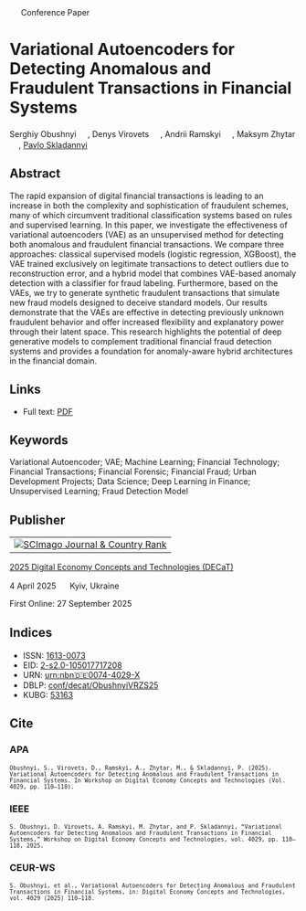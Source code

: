 <img src="/icons/unlock.svg" width="16" height="16"> Conference Paper

# Variational Autoencoders for Detecting Anomalous and Fraudulent Transactions in Financial Systems

Serghiy Obushnyi <a href="https://orcid.org/0000-0001-6936-955X" target="_blank"><img src="/icons/orcid.svg" width="16" height="16"></a>,
Denys Virovets <a href="https://orcid.org/0000-0003-4934-8377" target="_blank"><img src="/icons/orcid.svg" width="16" height="16"></a>,
Andrii Ramskyi <a href="https://orcid.org/0000-0001-7368-697X" target="_blank"><img src="/icons/orcid.svg" width="16" height="16"></a>,
Maksym Zhytar <a href="https://orcid.org/0000-0003-3614-0788" target="_blank"><img src="/icons/orcid.svg" width="16" height="16"></a>,
<a href="/">Pavlo Skladannyi</a> <a href="https://orcid.org/0000-0002-7775-6039" target="_blank"><img src="/icons/orcid.svg" width="16" height="16"></a>

## Abstract

The rapid expansion of digital financial transactions is leading to an increase in both the complexity and sophistication of fraudulent schemes, many of which circumvent traditional classification systems based on rules and supervised learning. In this paper, we investigate the effectiveness of variational autoencoders (VAE) as an unsupervised method for detecting both anomalous and fraudulent financial transactions. We compare three approaches: classical supervised models (logistic regression, XGBoost), the VAE trained exclusively on legitimate transactions to detect outliers due to reconstruction error, and a hybrid model that combines VAE-based anomaly detection with a classifier for fraud labeling. Furthermore, based on the VAEs, we try to generate synthetic fraudulent transactions that simulate new fraud models designed to deceive standard models. Our results demonstrate that the VAEs are effective in detecting previously unknown fraudulent behavior and offer increased flexibility and explanatory power through their latent space. This research highlights the potential of deep generative models to complement traditional financial fraud detection systems and provides a foundation for anomaly-aware hybrid architectures in the financial domain.

## Links

* Full text: [PDF](https://ceur-ws.org/Vol-4029/short1.pdf)

## Keywords

Variational Autoencoder; VAE; Machine Learning; Financial Technology; Financial Transactions; Financial Forensic; Financial Fraud; Urban Development Projects; Data Science; Deep Learning in Finance; Unsupervised Learning; Fraud Detection Model

## Publisher

<table>
<tr>
<td>
<a href="https://www.scimagojr.com/journalsearch.php?q=21100218356&amp;tip=sid&amp;exact=no" title="SCImago Journal &amp; Country Rank"><img border="0" src="https://corsproxy.io/?https://www.scimagojr.com/journal_img.php?id=21100218356" alt="SCImago Journal &amp; Country Rank"  /></a>
</td>
</tr>
</table>

[2025 Digital Economy Concepts and Technologies (DECaT)](https://ceur-ws.org/Vol-4029/)

4 April 2025 <img src="/icons/location-pin.svg" width="16" height="16"> Kyiv, Ukraine

First Online: 27 September 2025

## Indices

* ISSN: [1613-0073](https://portal.issn.org/resource/ISSN/1613-0073) <img src="/icons/online.svg" width="16" height="16">
* EID: [2-s2.0-105017717208](http://www.scopus.com/record/display.url?origin=inward&eid=2-s2.0-85191421388)
* URN: [urn:nbn:de:0074-4029-X](https://nbn-resolving.org/xml/urn:nbn:de:0074-4029-X)
* DBLP: [conf/decat/ObushnyiVRZS25](https://dblp.org/rec/conf/decat/ObushnyiVRZS25)
* KUBG: [53163](http://elibrary.kubg.edu.ua/id/eprint/53163/)

## Cite

### APA

<small>`Obushnyi, S., Virovets, D., Ramskyi, A., Zhytar, M., & Skladannyi, P. (2025). Variational Autoencoders for Detecting Anomalous and Fraudulent Transactions in Financial Systems. In Workshop on Digital Economy Concepts and Technologies (Vol. 4029, pp. 110–118).`</small>

### IEEE

<small>`S. Obushnyi, D. Virovets, A. Ramskyi, M. Zhytar, and P. Skladannyi, “Variational Autoencoders for Detecting Anomalous and Fraudulent Transactions in Financial Systems,” Workshop on Digital Economy Concepts and Technologies, vol. 4029, pp. 110–118, 2025.`</small>

### CEUR-WS

<small>`S. Obushnyi, et al., Variational Autoencoders for Detecting Anomalous and Fraudulent Transactions in Financial Systems, in: Digital Economy Concepts and Technologies, vol. 4029 (2025) 110–118.`</small>


